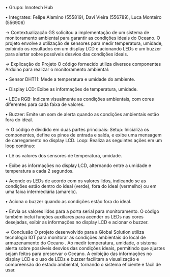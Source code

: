 • Grupo: Innotech Hub


• Integrates: Felipe Alamino (555819), Davi Vieira (556789), Luca Monteiro (556906)


-> Contextualização GS solicitou a implementação de um sistema de monitoramento ambiental para garantir as condições ideais do Oceano. O projeto envolve a utilização de sensores para medir temperatura, umidade, exibindo os resultados em um display LCD e acionando LEDs e um buzzer para alertar sobre possíveis desvios das condições ideais.

-> Explicação do Projeto O código fornecido utiliza diversos componentes Arduino para realizar o monitoramento ambiental:

  • Sensor DHT11: Mede a temperatura e umidade do ambiente.

  
  • Display LCD: Exibe as informações de temperatura, umidade.

  
  • LEDs RGB: Indicam visualmente as condições ambientais, com cores diferentes para cada faixa de valores.

  
  • Buzzer: Emite um som de alerta quando as condições ambientais estão fora do ideal.

  
-> O código é dividido em duas partes principais: Setup: Inicializa os componentes, define os pinos de entrada e saída, e exibe uma mensagem de carregamento no display LCD. Loop: Realiza as seguintes ações em um loop contínuo:

  • Lê os valores dos sensores de temperatura, umidade.

  
  • Exibe as informações no display LCD, alternando entre a umidade e temperatura a cada 2 segundos.

  
  • Acende os LEDs de acordo com os valores lidos, indicando se as condições estão dentro do ideal (verde), fora do ideal (vermelho) ou em uma faixa intermediária (amarelo).

  
  • Aciona o buzzer quando as condições estão fora do ideal.

  
  • Envia os valores lidos para a porta serial para monitoramento. O código também inclui funções auxiliares para acender os LEDs nas cores desejadas, exibir as informações no display LCD e acionar o buzzer.

  
-> Conclusão O projeto desenvolvido para a Global Solution utiliza tecnologia IOT para monitorar as condições ambientais do local de armazenamento do Oceano . Ao medir temperatura, umidade, o sistema alerta sobre possíveis desvios das condições ideais, permitindo 
que ajustes sejam feitos para preservar o Oceano. A exibição das informações no display LCD e o uso de LEDs e buzzer facilitam a visualização e compreensão do estado ambiental, tornando o sistema eficiente e fácil de usar.
